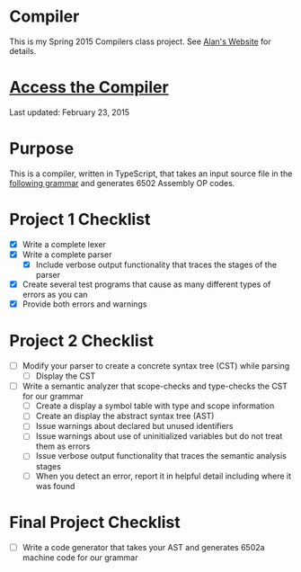 Compiler
========

This is my Spring 2015 Compilers class project.
See [Alan's Website](http://www.labouseur.com/courses/compilers/) for details.

[Access the Compiler](http://andrewbaran.github.io/CompilerProject/)
===========================================================
Last updated: February 23, 2015


Purpose
=======

This is a compiler, written in TypeScript, that takes an input source file in the [following grammar](http://www.labouseur.com/courses/compilers/grammar.pdf) and generates 6502 Assembly OP codes.


Project 1 Checklist
===================

- [x] Write a complete lexer
- [x] Write a complete parser
	- [x] Include verbose output functionality that traces the stages of the parser
- [x] Create several test programs that cause as many different types of errors as you can
- [x] Provide both errors and warnings

Project 2 Checklist
===================

- [ ] Modify your parser to create a concrete syntax tree (CST) while parsing
	- [ ] Display the CST
- [ ] Write a semantic analyzer that scope-checks and type-checks the CST for our grammar
	- [ ] Create a display a symbol table with type and scope information
	- [ ] Create an display the abstract syntax tree (AST)
	- [ ] Issue warnings about declared but unused identifiers
	- [ ] Issue warnings about use of uninitialized variables but do not treat them as errors
	- [ ] Issue verbose output functionality that traces the semantic analysis stages
	- [ ] When you detect an error, report it in helpful detail including where it was found 

Final Project Checklist
=======================

- [ ] Write a code generator that takes your AST and generates 6502a machine code for our grammar 
